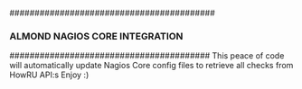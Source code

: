 #########################################
###  ALMOND NAGIOS CORE INTEGRATION  ###
########################################
This peace of code will automatically 
update Nagios Core config files to 
retrieve all checks from HowRU API:s
Enjoy :)
